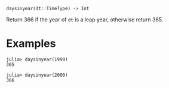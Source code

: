 ```
daysinyear(dt::TimeType) -> Int
```

Return 366 if the year of `dt` is a leap year, otherwise return 365.

# Examples

```jldoctest
julia> daysinyear(1999)
365

julia> daysinyear(2000)
366
```
